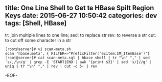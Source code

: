 title: One Line Shell to Get te HBase Spilt Region Keys
date: 2015-06-27 10:50:42
categories: dev
tags: [Shell, HBase]
---

tr: join multiple lines to one line;
sed: to replace str
rev: to reverse a str
cut: to cut off some character in a str

```shell
[root@server]# vi scan-meta.sh
scan 'hbase:meta', { FILTER=>"PrefixFilter('ecitem:IM_ItemBase')"}
[root@server]# cat scan-meta.sql | hbase shell | tr "\n" "," | sed 's/,/\n/g' | grep -E 'START|END'| awk '{print $3}' | sed 's/}//g' | uniq | tr "\n" "," | rev | cut -c 5- | rev
```

-EOF-
